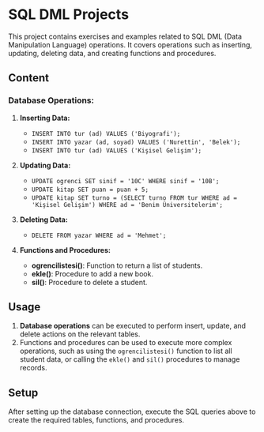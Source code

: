 # SQL DML Projects

This project contains exercises and examples related to SQL DML (Data Manipulation Language) operations. It covers operations such as inserting, updating, deleting data, and creating functions and procedures.

## Content

### Database Operations:
1. **Inserting Data:**
    - `INSERT INTO tur (ad) VALUES ('Biyografi');`
    - `INSERT INTO yazar (ad, soyad) VALUES ('Nurettin', 'Belek');`
    - `INSERT INTO tur (ad) VALUES ('Kişisel Gelişim');`

2. **Updating Data:**
    - `UPDATE ogrenci SET sinif = '10C' WHERE sinif = '10B';`
    - `UPDATE kitap SET puan = puan + 5;`
    - `UPDATE kitap SET turno = (SELECT turno FROM tur WHERE ad = 'Kişisel Gelişim') WHERE ad = 'Benim Üniversitelerim';`

3. **Deleting Data:**
    - `DELETE FROM yazar WHERE ad = 'Mehmet';`

4. **Functions and Procedures:**
    - **ogrencilistesi()**: Function to return a list of students.
    - **ekle()**: Procedure to add a new book.
    - **sil()**: Procedure to delete a student.

## Usage

1. **Database operations** can be executed to perform insert, update, and delete actions on the relevant tables.
2. Functions and procedures can be used to execute more complex operations, such as using the `ogrencilistesi()` function to list all student data, or calling the `ekle()` and `sil()` procedures to manage records.

## Setup

After setting up the database connection, execute the SQL queries above to create the required tables, functions, and procedures.

